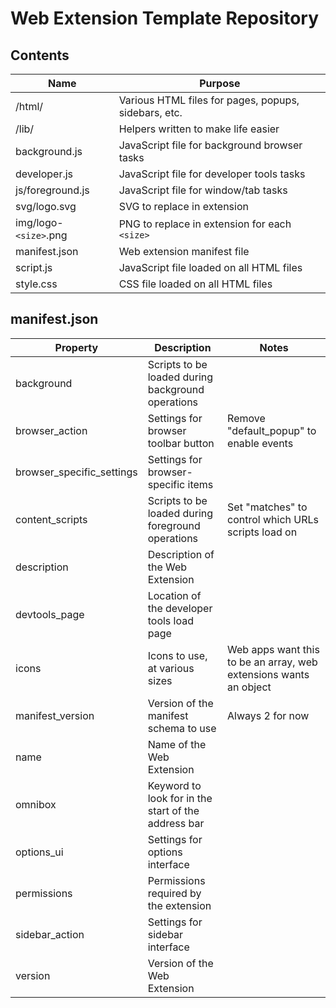 # Web Extension Template Repository

## Contents

| Name                  | Purpose                                              |
| --------------------- | ---------------------------------------------------- |
| /html/                | Various HTML files for pages, popups, sidebars, etc. |
| /lib/                 | Helpers written to make life easier                  |
| background.js         | JavaScript file for background browser tasks         |
| developer.js          | JavaScript file for developer tools tasks            |
| js/foreground.js      | JavaScript file for window/tab tasks                 |
| svg/logo.svg          | SVG to replace in extension                          |
| img/logo-`<size>`.png | PNG to replace in extension for each `<size>`        |
| manifest.json         | Web extension manifest file                          |
| script.js             | JavaScript file loaded on all HTML files             |
| style.css             | CSS file loaded on all HTML files                    |

## manifest.json

| Property                  | Description                                         | Notes                                                             |
| ------------------------- | --------------------------------------------------- | ----------------------------------------------------------------- |
| background                | Scripts to be loaded during background operations   |                                                                   |
| browser_action            | Settings for browser toolbar button                 | Remove "default_popup" to enable events                           |
| browser_specific_settings | Settings for browser-specific items                 |                                                                   |
| content_scripts           | Scripts to be loaded during foreground operations   | Set "matches" to control which URLs scripts load on               |
| description               | Description of the Web Extension                    |                                                                   |
| devtools_page             | Location of the developer tools load page           |                                                                   |
| icons                     | Icons to use, at various sizes                      | Web apps want this to be an array, web extensions wants an object |
| manifest_version          | Version of the manifest schema to use               | Always 2 for now                                                  |
| name                      | Name of the Web Extension                           |                                                                   |
| omnibox                   | Keyword to look for in the start of the address bar |                                                                   |
| options_ui                | Settings for options interface                      |                                                                   |
| permissions               | Permissions required by the extension               |                                                                   |
| sidebar_action            | Settings for sidebar interface                      |                                                                   |
| version                   | Version of the Web Extension                        |                                                                   |

